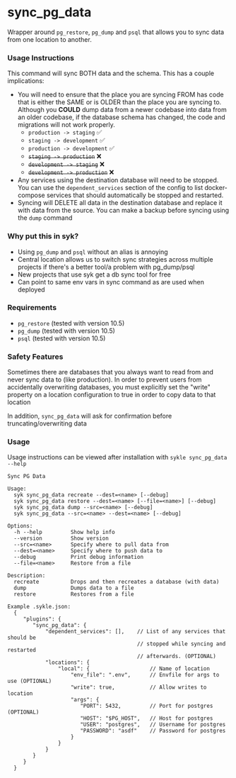 # sync_pg_data

Wrapper around `pg_restore`, `pg_dump` and `psql` that allows you to sync data from one location to another.

### Usage Instructions

This command will sync BOTH data and the schema. This has a couple implications:

- You will need to ensure that the place you are syncing FROM has code that is either the SAME or is OLDER than the place you are syncing to. Although you **COULD** dump data from a newer codebase into data from an older codebase, if the database schema has changed, the code and migrations will not work properly.
  - `production -> staging` ✅
  - `staging -> development` ✅
  - `production -> development` ✅
  - ~~`staging -> production`~~ ❌
  - ~~`development -> staging`~~ ❌
  - ~~`development -> production`~~ ❌
- Any services using the destination database will need to be stopped. You can use the `dependent_services` section of the config to list docker-compose services that should automatically be stopped and restarted.
- Syncing will DELETE all data in the destination database and replace it with data from the source. You can make a backup before syncing using the `dump` command

### Why put this in syk?

- Using `pg_dump` and `psql` without an alias is annoying
- Central location allows us to switch sync strategies across multiple projects if there's a better tool/a problem with pg_dump/psql
- New projects that use syk get a db sync tool for free
- Can point to same env vars in sync command as are used when deployed

### Requirements

- `pg_restore` (tested with version 10.5)
- `pg_dump` (tested with version 10.5)
- `psql` (tested with version 10.5)

### Safety Features

Sometimes there are databases that you always want to read from and never sync data to (like production). In order to prevent users from accidentally overwriting databases, you must explicitly set the "write" property on a location configuration to true in order to copy data to that location

In addition, `sync_pg_data` will ask for confirmation before truncating/overwriting data

### Usage

Usage instructions can be viewed after installation with `sykle sync_pg_data --help`

```
Sync PG Data

Usage:
  syk sync_pg_data recreate --dest=<name> [--debug]
  syk sync_pg_data restore --dest=<name> [--file=<name>] [--debug]
  syk sync_pg_data dump --src=<name> [--debug]
  syk sync_pg_data --src=<name> --dest=<name> [--debug]

Options:
  -h --help         Show help info
  --version         Show version
  --src=<name>      Specify where to pull data from
  --dest=<name>     Specify where to push data to
  --debug           Print debug information
  --file=<name>     Restore from a file

Description:
  recreate          Drops and then recreates a database (with data)
  dump              Dumps data to a file
  restore           Restores from a file

Example .sykle.json:
  {
     "plugins": {
        "sync_pg_data": {
            "dependent_services": [],    // List of any services that should be
                                         // stopped while syncing and restarted
                                         // afterwards. (OPTIONAL)
            "locations": {
                "local": {                   // Name of location
                    "env_file": ".env",      // Envfile for args to use (OPTIONAL)
                    "write": true,           // Allow writes to location
                    "args": {
                       "PORT": 5432,         // Port for postgres (OPTIONAL)
                       "HOST": "$PG_HOST",   // Host for postgres
                       "USER": "postgres",   // Username for postgres
                       "PASSWORD": "asdf"    // Password for postgres
                    }
                }
            }
        }
     }
  }

```
